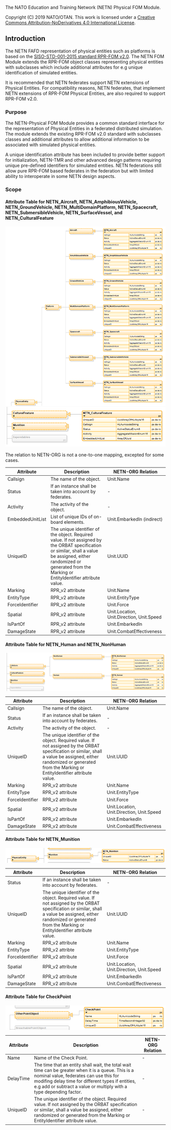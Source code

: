 
The NATO Education and Training Network (NETN) Physical FOM Module.

Copyright (C) 2019 NATO/OTAN.
This work is licensed under a [Creative Commons Attribution-NoDerivatives 4.0 International License](LICENCE.md).

## Introduction

The NETN FAFD representation of physical entities such as platforms is based on the [SISO-STD-001-2015 standard RPR-FOM v2.0](https://www.sisostds.org/). The NETN FOM Module extends the RPR-FOM object classes representing physical entities with subclasses which include additional attributes for e.g unique identification of simulated entities.

It is recommended that NETN federates support NETN extensions of Physical Entities. For compatibility reasons, NETN federates, that implement NETN extensions of RPR-FOM Physical Entities, are also required to support RPR-FOM v2.0.

### Purpose

The NETN-Physical FOM Module provides a common standard interface for the representation of Physical Entities in a federated distributed simulation. The module extends the existing RPR-FOM v2.0 standard with subclasses classes and additional attributes to allow additional information to be associated with simulated physical entities.

A unique identification attribute has been included to provide better support for initialization, NETN-TMR and other advanced design patterns requiring unique pre-defined identifiers for simulated entities. NETN federations still allow pure RPR-FOM based federates in the federation but with limited ability to interoperate in some NETN design aspects. 

### Scope

#### Attribute Table for NETN_Aircraft, NETN_AmphibiousVehicle, NETN_GroundVehicle, NETN_MultiDomainPlatform, NETN_Spacecraft, NETN_SubmersibleVehicle, NETN_SurfaceVessel, and NETN_CulturalFeature

<img src="./images/Physical-1.png" />

<img src="./images/Physical-CulturalFeature.png" />

The relation to NETN-ORG is not a one-to-one mapping, excepted for some cases.

|Attribute|Description|NETN-ORG Relation|
|---|---|---|
|Callsign|The name of the object.|Unit.Name|
|Status|If an instance shall be taken into account by federates.|-|
|Activity|The activity of the object.|-|
|EmbeddedUnitList|List of unique IDs of on-board elements.|Unit.EmbarkedIn (indirect)|
|UniqueID|The unique identifier of the object. Required value. If not assigned by the ORBAT specification or similar, shall a value be assigned, either randomized or generated from the Marking or EntityIdentifier attribute value.|Unit.UUID|
|Marking|RPR_v2 attribute|Unit.Name|
|EntityType|RPR_v2 attribute|Unit.EntityType|
|ForceIdentifier|RPR_v2 attribute|Unit.Force|
|Spatial|RPR_v2 attribute|Unit.Location, Unit.Direction, Unit.Speed|
|IsPartOf|RPR_v2 attribute|Unit.EmbarkedIn|
|DamageState|RPR_v2 attribute|Unit.CombatEffectiveness|

#### Attribute Table for NETN_Human and NETN_NonHuman

<img src="./images/Physical-Lifeform.png" />

|Attribute|Description|NETN-ORG Relation|
|---|---|---|
|Callsign|The name of the object.|Unit.Name|
|Status|If an instance shall be taken into account by federates.|-|
|Activity|The activity of the object.|-|
|UniqueID|The unique identifier of the object. Required value. If not assigned by the ORBAT specification or similar, shall a value be assigned, either randomized or generated from the Marking or EntityIdentifier attribute value.|Unit.UUID|
|Marking|RPR_v2 attribute|Unit.Name|
|EntityType|RPR_v2 attribute|Unit.EntityType|
|ForceIdentifier|RPR_v2 attribute|Unit.Force|
|Spatial|RPR_v2 attribute|Unit.Location, Unit.Direction, Unit.Speed|
|IsPartOf|RPR_v2 attribute|Unit.EmbarkedIn|
|DamageState|RPR_v2 attribute|Unit.CombatEffectiveness|

#### Attribute Table for NETN_Munition

<img src="./images/Physical-Munition.png" />

|Attribute|Description|NETN-ORG Relation|
|---|---|---|
|Status|If an instance shall be taken into account by federates.|-|
|UniqueID|The unique identifier of the object. Required value. If not assigned by the ORBAT specification or similar, shall a value be assigned, either randomized or generated from the Marking or EntityIdentifier attribute value.|Unit.UUID|
|Marking|RPR_v2 attribute|Unit.Name|
|EntityType|RPR_v2 attribte|Unit.EntityType|
|ForceIdentifier|RPR_v2 attribute|Unit.Force|
|Spatial|RPR_v2 attribute|Unit.Location, Unit.Direction, Unit.Speed|
|IsPartOf|RPR_v2 attribute|Unit.EmbarkedIn|
|DamageState|RPR_v2 attribute|Unit.CombatEffectiveness|

#### Attribute Table for CheckPoint

<img src="./images/Physical-CheckPoint.png" />

|Attribute|Description|NETN-ORG Relation|
|---|---|---|
|Name|Name of the Check Point.|-|
|DelayTime|The time that an entity shall wait, the total wait time can be greater when it is a queue. This is a nominal value, federates can use this for modifing delay time for different types if entities, e.g add or subtract a value or multiply with a type depending factor.|-|
|UniqueID|The unique identifier of the object. Required value. If not assigned by the ORBAT specification or similar, shall a value be assigned, either randomized or generated from the Marking or EntityIdentifier attribute value.|-|

